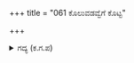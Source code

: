 +++
title = "061 ಕೊಲುವಡವ್ವೆಗೆ ಕೊಟ್ಟ"

+++

<details><summary>ಗದ್ಯ (ಕ.ಗ.ಪ) </summary>

61. "ಕೊಲ್ಲುವುದಾದರೆ ತಾಯಿಗೆ ಕೊಟ್ಟ ಮಾತಿಗೆ ಅಳುಕುತ್ತೇನೆ. ನೀನು ಹೋಗು. ಪ್ರತಿಭಟಿಸುವವರಾದರೆ ಆ ಭೀಮಾರ್ಜುನರನ್ನು ಯುದ್ಧಕ್ಕೆ ಕಳುಹಿಸು. ನಾನು ಅಲುಗಾಡಿದರೆ ನಿನ್ನಾಣೆ ಎನ್ನುತ್ತ ಅಗ್ಗಳಿಸಿ ನೃಪತಿಯನ್ನು ಹೀಯಾಳಿಸಿ, ಶತ್ರುಸೈನ್ಯವನ್ನು  ಬರಹೇಳು " ಎನ್ನುತ್ತ ಕರ್ಣನು ತನ್ನ ಧನುಸ್ಸನ್ನು ಮಿಡಿದು ನಿಂತನು.
</details>
